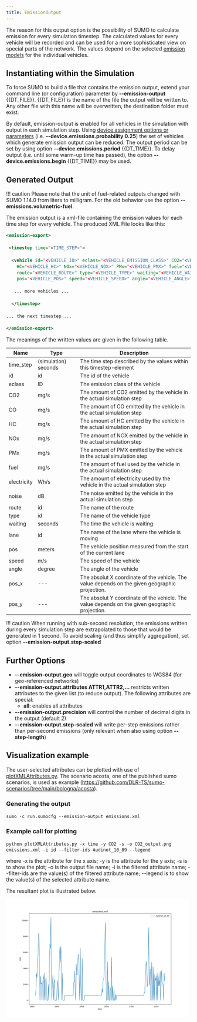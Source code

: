 ```yaml
---
title: EmissionOutput
---
```


The reason for this output option is the possibility of SUMO to
calculate emission for every simulation timestep. The calculated values
for every vehicle will be recorded and can be used for a more
sophisticated view on special parts of the network. The values depend on
the selected [emission models](../../Models/Emissions.md) for the
individual vehicles.

## Instantiating within the Simulation

To force SUMO to build a file that contains the emission output, extend
your command line (or configuration) parameter by **--emission-output** {{DT_FILE}}. {{DT_FILE}} is the name of the
file the output will be written to. Any other file with this name will
be overwritten, the destination folder must exist.

By default, emission-output is enabled for all vehicles in the
simulation with output in each simulation step. Using [device assignment
options or
parameters](../../Definition_of_Vehicles,_Vehicle_Types,_and_Routes.md#devices)
(i.e. **--device.emissions.probability 0.25**) the set of vehicles which generate emission output can be reduced.
The output period can be set by using option **--device.emissions.period** {{DT_TIME}}.
To delay output (i.e. until some warm-up time has passed), the option **--device.emissions.begin** {{DT_TIME}} may be used.


## Generated Output

!!! caution
    Please note that the unit of fuel-related outputs changed with SUMO 1.14.0 from liters to milligram.
	For the old behavior use the option **--emissions.volumetric-fuel**.

The emission output is a xml-file containing the emission values for
each time step for every vehicle. The produced XML File looks like this:

```xml
<emission-export>

 <timestep time="<TIME_STEP>">

  <vehicle id="<VEHICLE_ID>" eclass="<VEHICLE_EMISSION_CLASS>" CO2="<VEHICLE_CO2>" CO="<VEHICLE_CO>"
    HC="<VEHICLE_HC>" NOx="<VEHICLE_NOX>" PMx="<VEHICLE_PMX>" fuel="<VEHICLE_FUEL>" electricity="<VEHICLE_ELECTRICITY>" noise="<VEHICLE_NOISE>" \
    route="<VEHICLE_ROUTE>" type="<VEHICLE_TYPE>" waiting="<VEHICLE_WAITING>" lane="<VEHICLE_LANE>" \
    pos="<VEHICLE_POS>" speed="<VEHICLE_SPEED>" angle="<VEHICLE_ANGLE>" x="<VEHICLE_POS_X>" y="<VEHICLE_POS_Y>"/>

   ... more vehicles ...

  </timestep>

... the next timestep ...

</emission-export>
```

The meanings of the written values are given in the following table.

| Name        | Type                 | Description                                                                                    |
| ----------- | -------------------- | ---------------------------------------------------------------------------------------------- |
| time_step  | (simulation) seconds | The time step described by the values within this timestep-element                             |
| id          | id                   | The id of the vehicle                                                                          |
| eclass      | ID                   | The emission class of the vehicle                                                              |
| CO2         | mg/s                 | The amount of CO2 emitted by the vehicle in the actual simulation step                         |
| CO          | mg/s                 | The amount of CO emitted by the vehicle in the actual simulation step                          |
| HC          | mg/s                 | The amount of HC emitted by the vehicle in the actual simulation step                          |
| NOx         | mg/s                 | The amount of NOX emitted by the vehicle in the actual simulation step                         |
| PMx         | mg/s                 | The amount of PMX emitted by the vehicle in the actual simulation step                         |
| fuel        | mg/s                 | The amount of fuel used by the vehicle in the actual simulation step                           |
| electricity | Wh/s                 | The amount of electricity used by the vehicle in the actual simulation step                    |
| noise       | dB                   | The noise emitted by the vehicle in the actual simulation step                                 |
| route       | id                   | The name of the route                                                                          |
| type        | id                   | The name of the vehicle type                                                                   |
| waiting     | seconds              | The time the vehicle is waiting                                                                |
| lane        | id                   | The name of the lane where the vehicle is moving                                               |
| pos         | meters               | The vehicle position measured from the start of the current lane                               |
| speed       | m/s                  | The speed of the vehicle                                                                       |
| angle       | degree               | The angle of the vehicle                                                                       |
| pos_x      | \---                 | The absolut X coordinate of the vehicle. The value depends on the given geographic projection. |
| pos_y      | \---                 | The absolut Y coordinate of the vehicle. The value depends on the given geographic projection. |

!!! caution
    When running with sub-second resolution, the emissions written during every simulation step are extrapolated to those that would be generated in 1 second. To avoid scaling (and thus simplify aggregation), set option **--emission-output.step-scaled**


## Further Options

- **--emission-output.geo** will toggle output coordinates to WGS84 (for
  geo-referenced networks)
- **--emission-output.attributes ATTR1,ATTR2,...** restricts written attributes to the given list (to reduce output). The following attributes are special:
  - **all**: enables all attributes
- **--emission-output.precision** will control the number of decimal digits in the output (default 2)
- **--emission-output.step-scaled** will write per-step emissions rather than per-second emissions (only relevant when also using option **--step-length**)

## Visualization example
The user-selected attributes can be plotted with use of [plotXMLAttributes.py](../../Tools/Visualization.md#plotxmlattributespy). The scenario acosta, one of the published sumo scenarios, is used as example (https://github.com/DLR-TS/sumo-scenarios/tree/main/bologna/acosta).

### Generating the output
```
sumo -c run.sumocfg --emission-output emissions.xml
```
### Example call for plotting
```
python plotXMLAttributes.py -x time -y CO2 -s -o CO2_output.png emissions.xml -i id --filter-ids Audinot_10_89 --legend
```
where -x is the attribute for the x axis; -y is the attribute for the y axis; -s is to show the plot; -o is the output file name; -i is the filtered attribute name; --filter-ids are the value(s) of the filtered attribute name; --legend is to show the value(s) of the selected attribute name.

The resultant plot is illustrated below.

<img src="../../images/CO2_output.png" width="500px"/>
